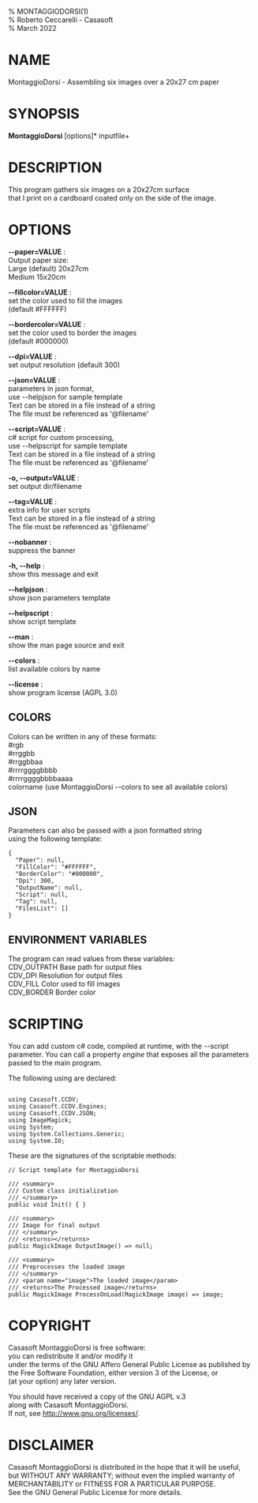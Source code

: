 % MONTAGGIODORSI(1)  
% Roberto Ceccarelli - Casasoft  
% March 2022

# NAME
MontaggioDorsi - Assembling six images over a 20x27 cm paper

# SYNOPSIS
**MontaggioDorsi** \[options\]\* inputfile+

# DESCRIPTION
This program gathers six images on a 20x27cm surface   
that I print on a cardboard coated only on the side of the image.

# OPTIONS
**--paper=VALUE** :  
Output paper size:  
Large \(default\) 20x27cm  
Medium 15x20cm  


**--fillcolor=VALUE** :  
set the color used to fiil the images  
\(default \#FFFFFF\)  


**--bordercolor=VALUE** :  
set the color used to border the images  
\(default \#000000\)  


**--dpi=VALUE** :  
set output resolution \(default 300\)  


**--json=VALUE** :  
parameters in json format,  
use --helpjson for sample template  
Text can be stored in a file instead of a string  
The file must be referenced as '@filename'  


**--script=VALUE** :  
c\# script for custom processing,  
use --helpscript for sample template  
Text can be stored in a file instead of a string  
The file must be referenced as '@filename'  


**-o, --output=VALUE** :  
set output dir/filename  


**--tag=VALUE** :  
extra info for user scripts  
Text can be stored in a file instead of a string  
The file must be referenced as '@filename'  


**--nobanner** :  
suppress the banner  


**-h, --help** :  
show this message and exit  


**--helpjson** :  
show json parameters template  


**--helpscript** :  
show script template  


**--man** :  
show the man page source and exit  


**--colors** :  
list available colors by name  


**--license** :  
show program license \(AGPL 3.0\)  


## COLORS
Colors can be written in any of these formats:  
  \#rgb  
  \#rrggbb  
  \#rrggbbaa  
  \#rrrrggggbbbb  
  \#rrrrggggbbbbaaaa  
  colorname    \(use MontaggioDorsi --colors  to see all available colors\)

## JSON
Parameters can also be passed with a json formatted string  
using the following template:  

~~~
{
  "Paper": null,
  "FillColor": "#FFFFFF",
  "BorderColor": "#000000",
  "Dpi": 300,
  "OutputName": null,
  "Script": null,
  "Tag": null,
  "FilesList": []
}
~~~

## ENVIRONMENT VARIABLES
The program can read values from these variables:  
  CDV\_OUTPATH  Base path for output files  
  CDV\_DPI      Resolution for output files  
  CDV\_FILL     Color used to fill images  
  CDV\_BORDER   Border color

# SCRIPTING
You can add custom c# code, compiled at runtime, with the --script parameter.
You can call a property *engine* that exposes all the parameters passed
to the main program.

The following using are declared:  
~~~

using Casasoft.CCDV;
using Casasoft.CCDV.Engines;
using Casasoft.CCDV.JSON;
using ImageMagick;
using System;
using System.Collections.Generic;
using System.IO;

~~~

These are the signatures of the scriptable methods:

~~~
// Script template for MontaggioDorsi

/// <summary>
/// Custom class initialization
/// </summary>
public void Init() { }

/// <summary>
/// Image for final output
/// </summary>
/// <returns></returns>
public MagickImage OutputImage() => null;

/// <summary>
/// Preprocesses the loaded image
/// </summary>
/// <param name="image">The loaded image</param>
/// <returns>The Processed image</returns>
public MagickImage ProcessOnLoad(MagickImage image) => image;
~~~

# COPYRIGHT
Casasoft MontaggioDorsi is free software:  
you can redistribute it and/or modify it  
under the terms of the GNU Affero General Public License as published by  
the Free Software Foundation, either version 3 of the License, or  
\(at your option\) any later version.  

You should have received a copy of the GNU AGPL v.3  
along with Casasoft MontaggioDorsi.  
If not, see <http://www.gnu.org/licenses/>.  

# DISCLAIMER
Casasoft MontaggioDorsi is distributed in the hope that it will be useful,  
but WITHOUT ANY WARRANTY; without even the implied warranty of  
MERCHANTABILITY or FITNESS FOR A PARTICULAR PURPOSE.   
See the GNU General Public License for more details.
